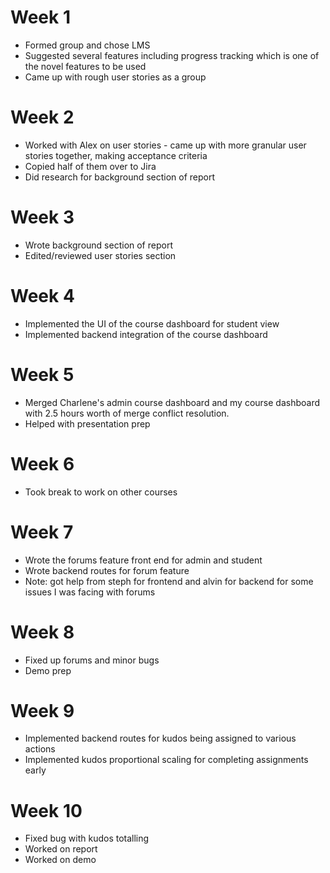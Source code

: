 # Week 1
* Formed group and chose LMS
* Suggested several features including progress tracking which is one of the novel features to be used 
* Came up with rough user stories as a group

# Week 2
* Worked with Alex on user stories - came up with more granular user stories together, making acceptance criteria
* Copied half of them over to Jira
* Did research for background section of report

# Week 3
* Wrote background section of report 
* Edited/reviewed user stories section

# Week 4
* Implemented the UI of the course dashboard for student view 
* Implemented backend integration of the course dashboard

# Week 5
* Merged Charlene's admin course dashboard and my course dashboard with 2.5 hours worth of merge conflict resolution. 
* Helped with presentation prep

# Week 6
* Took break to work on other courses 

# Week 7
* Wrote the forums feature front end for admin and student
* Wrote backend routes for forum feature 
* Note: got help from steph for frontend and alvin for backend for some issues I was facing with forums

# Week 8
* Fixed up forums and minor bugs 
* Demo prep

# Week 9
* Implemented backend routes for kudos being assigned to various actions 
* Implemented kudos proportional scaling for completing assignments early

# Week 10
* Fixed bug with kudos totalling
* Worked on report
* Worked on demo


